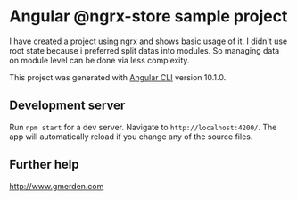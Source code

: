 # Angular @ngrx-store sample project
I have created a project using ngrx and shows basic usage of it. I didn't use root state because i preferred split datas into modules. So managing data on module level can be done via less complexity.

This project was generated with [Angular CLI](https://github.com/angular/angular-cli) version 10.1.0.

## Development server

Run `npm start` for a dev server. Navigate to `http://localhost:4200/`. The app will automatically reload if you change any of the source files.

## Further help

http://www.gmerden.com
